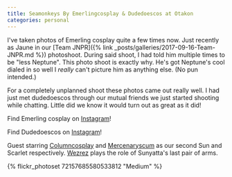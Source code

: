 ```yaml
---
title: Seamonkeys By Emerlingcosplay & Dudedoescos at Otakon
categories: personal
---
```


I've taken photos of Emerling cosplay quite a few times now. Just recently as Jaune in our [Team JNPR]({% link _posts/galleries/2017-09-16-Team-JNPR.md %}) photoshoot. During said shoot, I had told him multiple times to be "less Neptune". This photo shoot is exactly why. He's got Neptune's cool dialed in so well I *really* can't picture him as anything else. (No pun intended.) 

For a completely unplanned shoot these photos came out really well. I had just met dudedoescos through our mutual friends we just started shooting while chatting. Little did we know it would turn out as great as it did!

Find Emerling cosplay on [Instagram](https://www.instagram.com/emerlingcosplay/)!

Find Dudedoescos on [Instagram](https://www.instagram.com/dudedoescos/)!

Guest starring [Columncosplay](https://www.instagram.com/columncosplay/) and [Mercenaryscum](https://www.instagram.com/mercenaryscum/) as our second Sun and Scarlet respectively. [Wezrez](https://www.instagram.com/wezrez/) plays the role of Sunyatta's last pair of arms. 

{% flickr_photoset 72157685580533812 "Medium" %}